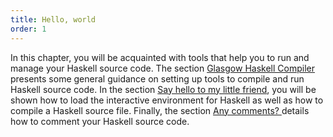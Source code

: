 ```yaml
---
title: Hello, world
order: 1
---
```


In this chapter, you will be acquainted with tools that help you to run and
manage your Haskell source code. The section [Glasgow Haskell Compiler][ghc]
presents some general guidance on setting up tools to compile and run Haskell
source code. In the section [Say hello to my little friend][hello], you will be
shown how to load the interactive environment for Haskell as well as how to
compile a Haskell source file. Finally, the section [Any comments? ][comments]
details how to comment your Haskell source code.

<!--=========================================================================-->

<!-- prettier-ignore-start -->
[comments]: ../hello_comment/
[ghc]: ../hello_ghc/
[hello]: ../hello_friend/
<!-- prettier-ignore-end -->
